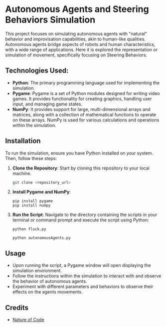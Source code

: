 # Autonomous Agents and Steering Behaviors Simulation

This project focuses on simulating autonomous agents with "natural" behavior and improvisation capabilities, akin to human-like qualities. Autonomous agents bridge aspects of robots and human characteristics, with a wide range of applications. Here it is explored the representation or simulation of movement, specifically focusing on Steering Behaviors.

## Technologies Used:

- **Python**: The primary programming language used for implementing the simulation.
- **Pygame**: Pygame is a set of Python modules designed for writing video games. It provides functionality for creating graphics, handling user input, and managing game states.
- **NumPy**: It provides support for large, multi-dimensional arrays and matrices, along with a collection of mathematical functions to operate on these arrays. NumPy is used for various calculations and operations within the simulation.

## Installation 

To run the simulation, ensure you have Python installed on your system. Then, follow these steps:

1. **Clone the Repository**: Start by cloning this repository to your local machine.

    ```bash
    git clone <repository_url>
    ```
    
2. **Install Pygame and NumPy**: 

   ```
   pip install pygame
   pip install numpy
   ```

3. **Run the Script**: Navigate to the directory containing the scripts in your terminal or command prompt and execute the script using Python:

   ```
   python flock.py
   ```

   ```
   python autonomousAgents.py
   ```

## Usage

- Upon running the script, a Pygame window will open displaying the simulation environment.
- Follow the instructions within the simulation to interact with and observe the behavior of autonomous agents.
- Experiment with different parameters and behaviors to observe their effects on the agents movements.

## Credits
- [Nature of Code](https://natureofcode.com/autonomous-agents/)


